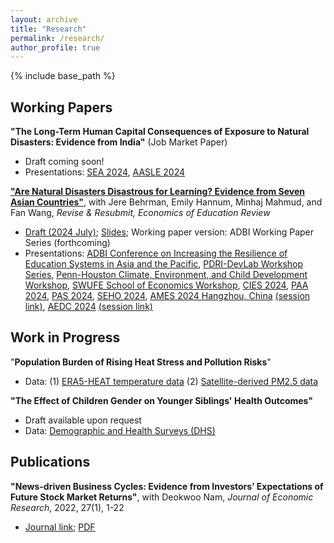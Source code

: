 ```yaml
---
layout: archive
title: "Research"
permalink: /research/
author_profile: true
---
```


<!-- 
{% if author.googlescholar %}
  You can also find my articles on <u><a href="{{author.googlescholar}}">my Google Scholar profile</a>.</u>
{% endif %}

{% include base_path %}

{% for post in site.publications reversed %}
  {% include archive-single.html %}
{% endfor %} 
-->

{% include base_path %}

Working Papers
--

**"The Long-Term Human Capital Consequences of Exposure to Natural Disasters: Evidence from India"** (Job Market Paper)
- Draft coming soon!
- Presentations: [SEA 2024](https://sea.mymeetingsavvy.net/program), [AASLE 2024](https://www.aasle.org/bangkok-conference-info)


[**"Are Natural Disasters Disastrous for Learning? Evidence from Seven Asian Countries"**](http://yujiezhangecon.github.io/files/DisasterEducationAsiaMicsEmDat_ZhangEtal.pdf), with Jere Behrman, Emily Hannum, Minhaj Mahmud, and Fan Wang, _Revise & Resubmit, Economics of Education Review_
- [Draft (2024 July)](http://yujiezhangecon.github.io/files/DisasterEducationAsiaMicsEmDat_ZhangEtal.pdf); [Slides](http://yujiezhangecon.github.io/files/PrjRDSE/ADBI_MICS_presentation_AEDC2024.pdf); Working paper version: ADBI Working Paper Series (forthcoming) <br>
- Presentations: 
[ADBI Conference on Increasing the Resilience of Education Systems in Asia and the Pacific](https://www.adb.org/news/events/increasing-the-resilience-of-education-systems-in-asia-and-the-pacific), 
[PDRI-DevLab Workshop Series](https://pdri-devlab.upenn.edu/event/pdri-devlab-workshop-series-emily-hannum/), 
[Penn-Houston Climate, Environment, and Child Development Workshop](https://www.pop.upenn.edu/events/2023/12/01/penn-houston-climate-environment-and-child-development-workshop), 
[SWUFE School of Economics Workshop](http://yujiezhangecon.github.io/files/PrjRDSE/SWUFE_workshop_231228.JPG), 
[CIES 2024](https://convention2.allacademic.com/one/cies/cies24/index.php?cmd=Online+Program+View+Session&selected_session_id=2100746&PHPSESSID=38u1ksu0g9iurddg8ia8mn3du2), 
[PAA 2024](https://www.populationassociation.org/paa2024/call-for-papers), 
[PAS 2024](https://www.sgpopulation.org/pas-2024), 
[SEHO 2024](https://economics.smu.edu.sg/conference/seho2024), 
[AMES 2024 Hangzhou, China](https://www.econometricsociety.org/regional-activities/schedule/2024/06/28/2024-Asia-Meeting-Hangzhou-China#home) [(session link)](https://virtual.oxfordabstracts.com/#/event/6969/submission/426), 
[AEDC 2024](https://adb.eventsair.com/asian-economic-development-conference-2024) [(session link)](http://yujiezhangecon.github.io/files/PrjRDSE/AEDC2024_ProgramBook.pdf)


Work in Progress
--

"**Population Burden of Rising Heat Stress and Pollution Risks**" 
- Data: (1) [ERA5-HEAT temperature data](https://cds-beta.climate.copernicus.eu/datasets/derived-utci-historical?tab=overview)
        (2) [Satellite-derived PM2.5 data](https://sites.wustl.edu/acag/datasets/surface-pm2-5/)

**"The Effect of Children Gender on Younger Siblings' Health Outcomes"** 
- Draft available upon request
- Data: [Demographic and Health Surveys (DHS)](https://dhsprogram.com/data/)


Publications
--

**"News-driven Business Cycles: Evidence from Investors’ Expectations of Future Stock Market Returns"**, with Deokwoo Nam, *Journal of Economic Research*, 2022, 27(1), 1-22

- [Journal link](https://papersearch.net/thesis/article.asp?key=3948237); [PDF](http://yujiezhangecon.github.io/files/ZhangNam.pdf) <br>

